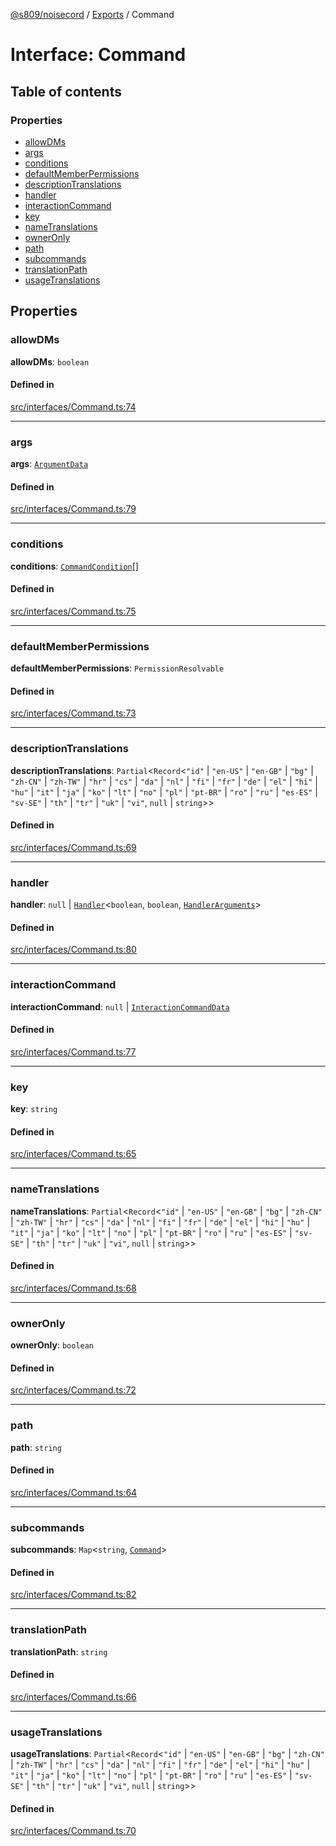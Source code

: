 [@s809/noisecord](../README.md) / [Exports](../modules.md) / Command

# Interface: Command

## Table of contents

### Properties

- [allowDMs](Command-1.md#allowdms)
- [args](Command-1.md#args)
- [conditions](Command-1.md#conditions)
- [defaultMemberPermissions](Command-1.md#defaultmemberpermissions)
- [descriptionTranslations](Command-1.md#descriptiontranslations)
- [handler](Command-1.md#handler)
- [interactionCommand](Command-1.md#interactioncommand)
- [key](Command-1.md#key)
- [nameTranslations](Command-1.md#nametranslations)
- [ownerOnly](Command-1.md#owneronly)
- [path](Command-1.md#path)
- [subcommands](Command-1.md#subcommands)
- [translationPath](Command-1.md#translationpath)
- [usageTranslations](Command-1.md#usagetranslations)

## Properties

### allowDMs

 **allowDMs**: `boolean`

#### Defined in

[src/interfaces/Command.ts:74](https://github.com/s809/noisecord/blob/9cb1c4e/src/interfaces/Command.ts#L74)

___

### args

 **args**: [`ArgumentData`](Command.ArgumentData.md)

#### Defined in

[src/interfaces/Command.ts:79](https://github.com/s809/noisecord/blob/9cb1c4e/src/interfaces/Command.ts#L79)

___

### conditions

 **conditions**: [`CommandCondition`](CommandCondition-1.md)[]

#### Defined in

[src/interfaces/Command.ts:75](https://github.com/s809/noisecord/blob/9cb1c4e/src/interfaces/Command.ts#L75)

___

### defaultMemberPermissions

 **defaultMemberPermissions**: `PermissionResolvable`

#### Defined in

[src/interfaces/Command.ts:73](https://github.com/s809/noisecord/blob/9cb1c4e/src/interfaces/Command.ts#L73)

___

### descriptionTranslations

 **descriptionTranslations**: `Partial`<`Record`<``"id"`` \| ``"en-US"`` \| ``"en-GB"`` \| ``"bg"`` \| ``"zh-CN"`` \| ``"zh-TW"`` \| ``"hr"`` \| ``"cs"`` \| ``"da"`` \| ``"nl"`` \| ``"fi"`` \| ``"fr"`` \| ``"de"`` \| ``"el"`` \| ``"hi"`` \| ``"hu"`` \| ``"it"`` \| ``"ja"`` \| ``"ko"`` \| ``"lt"`` \| ``"no"`` \| ``"pl"`` \| ``"pt-BR"`` \| ``"ro"`` \| ``"ru"`` \| ``"es-ES"`` \| ``"sv-SE"`` \| ``"th"`` \| ``"tr"`` \| ``"uk"`` \| ``"vi"``, ``null`` \| `string`\>\>

#### Defined in

[src/interfaces/Command.ts:69](https://github.com/s809/noisecord/blob/9cb1c4e/src/interfaces/Command.ts#L69)

___

### handler

 **handler**: ``null`` \| [`Handler`](../modules/Command.md#handler)<`boolean`, `boolean`, [`HandlerArguments`](../modules/Command.md#handlerarguments)\>

#### Defined in

[src/interfaces/Command.ts:80](https://github.com/s809/noisecord/blob/9cb1c4e/src/interfaces/Command.ts#L80)

___

### interactionCommand

 **interactionCommand**: ``null`` \| [`InteractionCommandData`](Command.InteractionCommandData.md)

#### Defined in

[src/interfaces/Command.ts:77](https://github.com/s809/noisecord/blob/9cb1c4e/src/interfaces/Command.ts#L77)

___

### key

 **key**: `string`

#### Defined in

[src/interfaces/Command.ts:65](https://github.com/s809/noisecord/blob/9cb1c4e/src/interfaces/Command.ts#L65)

___

### nameTranslations

 **nameTranslations**: `Partial`<`Record`<``"id"`` \| ``"en-US"`` \| ``"en-GB"`` \| ``"bg"`` \| ``"zh-CN"`` \| ``"zh-TW"`` \| ``"hr"`` \| ``"cs"`` \| ``"da"`` \| ``"nl"`` \| ``"fi"`` \| ``"fr"`` \| ``"de"`` \| ``"el"`` \| ``"hi"`` \| ``"hu"`` \| ``"it"`` \| ``"ja"`` \| ``"ko"`` \| ``"lt"`` \| ``"no"`` \| ``"pl"`` \| ``"pt-BR"`` \| ``"ro"`` \| ``"ru"`` \| ``"es-ES"`` \| ``"sv-SE"`` \| ``"th"`` \| ``"tr"`` \| ``"uk"`` \| ``"vi"``, ``null`` \| `string`\>\>

#### Defined in

[src/interfaces/Command.ts:68](https://github.com/s809/noisecord/blob/9cb1c4e/src/interfaces/Command.ts#L68)

___

### ownerOnly

 **ownerOnly**: `boolean`

#### Defined in

[src/interfaces/Command.ts:72](https://github.com/s809/noisecord/blob/9cb1c4e/src/interfaces/Command.ts#L72)

___

### path

 **path**: `string`

#### Defined in

[src/interfaces/Command.ts:64](https://github.com/s809/noisecord/blob/9cb1c4e/src/interfaces/Command.ts#L64)

___

### subcommands

 **subcommands**: `Map`<`string`, [`Command`](Command-1.md)\>

#### Defined in

[src/interfaces/Command.ts:82](https://github.com/s809/noisecord/blob/9cb1c4e/src/interfaces/Command.ts#L82)

___

### translationPath

 **translationPath**: `string`

#### Defined in

[src/interfaces/Command.ts:66](https://github.com/s809/noisecord/blob/9cb1c4e/src/interfaces/Command.ts#L66)

___

### usageTranslations

 **usageTranslations**: `Partial`<`Record`<``"id"`` \| ``"en-US"`` \| ``"en-GB"`` \| ``"bg"`` \| ``"zh-CN"`` \| ``"zh-TW"`` \| ``"hr"`` \| ``"cs"`` \| ``"da"`` \| ``"nl"`` \| ``"fi"`` \| ``"fr"`` \| ``"de"`` \| ``"el"`` \| ``"hi"`` \| ``"hu"`` \| ``"it"`` \| ``"ja"`` \| ``"ko"`` \| ``"lt"`` \| ``"no"`` \| ``"pl"`` \| ``"pt-BR"`` \| ``"ro"`` \| ``"ru"`` \| ``"es-ES"`` \| ``"sv-SE"`` \| ``"th"`` \| ``"tr"`` \| ``"uk"`` \| ``"vi"``, ``null`` \| `string`\>\>

#### Defined in

[src/interfaces/Command.ts:70](https://github.com/s809/noisecord/blob/9cb1c4e/src/interfaces/Command.ts#L70)
